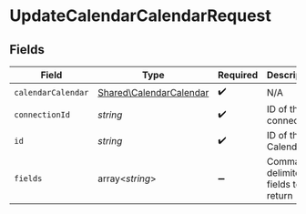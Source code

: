 # UpdateCalendarCalendarRequest


## Fields

| Field                                                              | Type                                                               | Required                                                           | Description                                                        |
| ------------------------------------------------------------------ | ------------------------------------------------------------------ | ------------------------------------------------------------------ | ------------------------------------------------------------------ |
| `calendarCalendar`                                                 | [Shared\CalendarCalendar](../../Models/Shared/CalendarCalendar.md) | :heavy_check_mark:                                                 | N/A                                                                |
| `connectionId`                                                     | *string*                                                           | :heavy_check_mark:                                                 | ID of the connection                                               |
| `id`                                                               | *string*                                                           | :heavy_check_mark:                                                 | ID of the Calendar                                                 |
| `fields`                                                           | array<*string*>                                                    | :heavy_minus_sign:                                                 | Comma-delimited fields to return                                   |